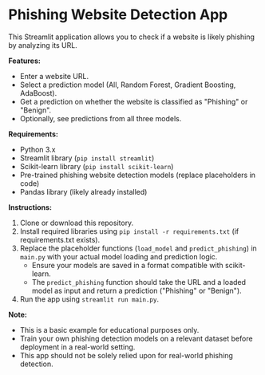 # Phishing Website Detection App

This Streamlit application allows you to check if a website is likely phishing by analyzing its URL. 

**Features:**

* Enter a website URL.
* Select a prediction model (All, Random Forest, Gradient Boosting, AdaBoost).
* Get a prediction on whether the website is classified as "Phishing" or "Benign".
* Optionally, see predictions from all three models.

**Requirements:**

* Python 3.x
* Streamlit library (`pip install streamlit`)
* Scikit-learn library (`pip install scikit-learn`)
* Pre-trained phishing website detection models (replace placeholders in code)
* Pandas library (likely already installed)

**Instructions:**

1. Clone or download this repository.
2. Install required libraries using `pip install -r requirements.txt` (if requirements.txt exists).
3. Replace the placeholder functions (`load_model` and `predict_phishing`) in `main.py` with your actual model loading and prediction logic. 
    * Ensure your models are saved in a format compatible with scikit-learn.
    * The `predict_phishing` function should take the URL and a loaded model as input and return a prediction ("Phishing" or "Benign").
4. Run the app using `streamlit run main.py`.

**Note:**

* This is a basic example for educational purposes only. 
* Train your own phishing detection models on a relevant dataset before deployment in a real-world setting.
* This app should not be solely relied upon for real-world phishing detection.
